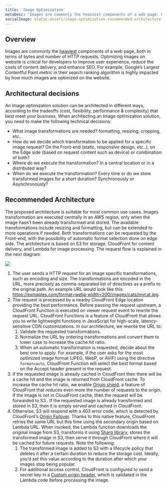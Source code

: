 ```yaml
---
title: 'Image Optimization'
metaDesc: 'Images are commonly the heaviest components of a web page. Optimizing images on website is critical to improve user experience, reduce the costs of content delivery, and enhance SEO.'
socialImage: static-assets/image-optimization-recommended-architecture.png
---
```

## Overview
Images are commonly the [heaviest](https://almanac.httparchive.org/en/2021/page-weight#fig-2) components of a web page, both in terms of bytes and number of HTTP requests. Optimizing images on website is critical for developers to improve user experience, reduce the costs of content delivery, and enhance SEO. For example, Google’s Largest Contentful Paint metric in their search ranking algorithm is highly impacted by how much images are optimized on the website.

## Architectural decisions
An Image optimization solution can be architected in different ways, according to the tradeoffs (cost, flexibility, performance & complexity) that best meet your business. When architecting an Image optimization solution, you need to make the following technical decisions:

* What image transformations are needed? formatting, resizing, cropping, etc..
* How do we decide which transformation to be applied for a specific image request? On the Front-end (static, responsive design, etc..), on the Edge side (based on request content such as device) or combination of both?
* Where do we execute the transformation? In a central location or in a distributed way?
* When do we execute the transformation? Every time or do we store transformed images for a short duration? Synchronously or Asynchronously?

## Recommended Architecture
The proposed architecture is suitable for most common use cases. Images transformation are executed centrally in an AWS region, only when the image hasn’t been already transformed and stored. The available transformations include resizing and formatting, but can be extended to more operations if needed. Both transformations can be requested by the Front-end, with the possibility of automatic format selection done on edge side. The architecture is based on S3 for storage, CloudFront for content delivery, and Lambda for image processing. The request flow is explained in the next diagram:

![](/static-assets/image-optimization-recommended-architecture.png)

1. The user sends a HTTP request for an image specific transformations, such as encoding and size. The transformations are encoded in the URL, more precisely as comma-separated list of directives as a prefix to the original path.  An example URL would look like this: https://exmaples.com/format=webp,width=200/images/cats/mycat.jpg. 
2. The request is processed by a nearby CloudFront Edge location providing the best performance. Before passing the request upstream, a CloudFront Function is executed on viewer request event to rewrite the request URL. CloudFront Functions is a feature of CloudFront that allows you to write lightweight functions in JavaScript for high-scale, latency-sensitive CDN customizations. In our architecture, we rewrite the URL to:
    1. Validate the requested transformations.
    2. Normalize the URL by ordering transformations and convert them to lower case to increase the cache hit ratio.
    3. When an automatic transformation is requested, decide about the best one to apply. For example, if the user asks for the most optimized image format (JPEG, WebP, or AVIF) using the directive `format=auto`, CloudFront Function will select the best format based on the Accept header present in the request.
3. If the requested image is already cached in CloudFront then there will be a cache hit and the image is returned from CloudFront cache. To increase the cache hit ratio, we enable [Origin shield](https://docs.aws.amazon.com/AmazonCloudFront/latest/DeveloperGuide/origin-shield.html), a feature of CloudFront that reduces even more the number of requests to the origin. If the Image is not in CloudFront cache, then the request will be forwarded to S3 . If the requested image is already transformed and stored in S3, then it is simply served and cached in CloudFront.
4. Otherwise, S3 will respond with a 403 error code, which is detected by CloudFront’s [Origin Failover](https://docs.aws.amazon.com/AmazonCloudFront/latest/DeveloperGuide/high_availability_origin_failover.html). Thanks to this native feature, CloudFront retries the same URL but this time using the secondary origin based on Lambda URL. When invoked, the Lambda function downloads the original image from S3, transforms it using [Sharp library](https://sharp.pixelplumbing.com/), stores the transformed image in S3, then serve it through CloudFront where it will be cached for future requests. Note the following:
    1. The transformed image is added to S3 with a lifecycle policy that deletes it after a certain duration to reduce the storage cost. Ideally, you’d set this value according to the duration after which your images stop being popular.
    2. For additional access control, CloudFront is configured to send a secret key in a [Custom origin header](https://docs.aws.amazon.com/AmazonCloudFront/latest/DeveloperGuide/add-origin-custom-headers.html), which is validated in the Lambda code before processing the image.
